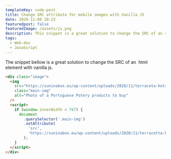 ```yaml
---
templateKey: code-post
title: Change SRC attribute for mobile images with Vanilla JS
date: 2020-11-08 20:23
featuredpost: false
featuredImage: /assets/js.png
description: This snippet is a great solution to change the SRC of an <img> html element with vanilla js.
tags:
  - Web-dev
  - JavaScript
---
```


The snippet bellow is a great solution to change the SRC of an <img> html element with vanilla js.

```html
<div class="image">
  <img
    src="https://suninabox.eu/wp-content/uploads/2020/11/terracota-hotspots.jpg"
    class="main-img"
    alt="Photo of a Portuguese Potery products to buy"
  />
  <script>
    if (window.innerWidth < 767) {
      document
        .querySelector('.main-img')
        .setAttribute(
          'src',
          'https://suninabox.eu/wp-content/uploads/2020/11/terracotta-hotspots-mobile.jpg'
        );
    }
  </script>
</div>
```
